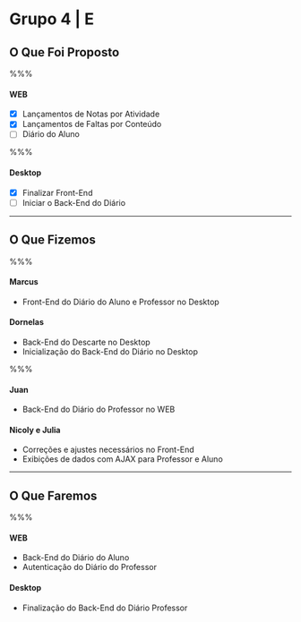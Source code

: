 # Grupo 4 | E

## O Que Foi Proposto

%%%

#### WEB

- [X] Lançamentos de Notas por Atividade
- [X] Lançamentos de Faltas por Conteúdo
- [ ] Diário do Aluno

%%%

#### Desktop

- [X] Finalizar Front-End
- [ ] Iniciar o Back-End do Diário

---

## O Que Fizemos

%%%

#### Marcus

* Front-End do Diário do Aluno e Professor no Desktop

#### Dornelas

* Back-End do Descarte no Desktop
* Inicialização do Back-End do Diário no Desktop

%%%

#### Juan

* Back-End do Diário do Professor no WEB

#### Nicoly e Julia

* Correções e ajustes necessários no Front-End
* Exibições de dados com AJAX para Professor e Aluno

---

## O Que Faremos

%%%

#### WEB

* Back-End do Diário do Aluno
* Autenticação do Diário do Professor

#### Desktop

* Finalização do Back-End do Diário Professor